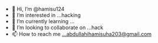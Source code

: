 - 👋 Hi, I’m @hamisu124
- 👀 I’m interested in ...hacking
- 🌱 I’m currently learning ...
- 💞️ I’m looking to collaborate on ...hack
- 📫 How to reach me ...abdullahihamisuha203@gmail.com

<!---
hamisu124/hamisu124 is a ✨ special ✨ repository because its `README.md` (this file) appears on your GitHub profile.
You can click the Preview link to take a look at your changes.
--->
